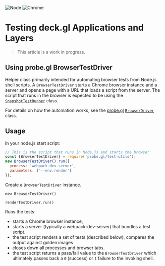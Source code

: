 <p class="badges">
  <img src="https://img.shields.io/badge/Node.js-v8.0-blue.svg?style=flat-square" alt="Node" />
  <img src="https://img.shields.io/badge/Chrome-v64+-blue.svg?style=flat-square" alt="Chrome" />
</p>

# Testing deck.gl Applications and Layers

> This article is a work in progress.


## Using probe.gl BrowserTestDriver

Helper class primarily intended for automating browser tests from Node.js shell scripts. A `BrowserTestDriver` starts a Chrome browser instance and a server and opens a page with a URL that loads a script from the server. The script that runs in the browser is expected to be using the [`SnapshotTestRunner`](/docs/api-reference/test-utils/snapshot-test-runner.md) class.

For details on how the automation works, see the [probe.gl](https://uber-web.github.io/probe.gl/#/documentation) [`BrowserDriver`](https://uber-web.github.io/probe.gl/#/documentation/api-reference-testing/browserdriver) class.


## Usage

In your node.js start script:

```js
// This is the script that runs in Node.js and starts the browser
const {BrowserTestDriver} = require('probe.gl/test-utils');
new BrowserTestDriver().run({
  process: 'webpack-dev-server',
  parameters: ['--env.render']
});
```


Create a `BrowserTestDriver` instance.

`new BrowserTestDriver()`


`renderTestDriver.run()`

Runs the tests:

* starts a Chrome browser instance,
* starts a server (typically a webpack-dev-server) that bundles a test script.
* the test script renders a set of tests (described below), compares the output against golden images
* closes down all processes and browser tabs.
* the test script returns a pass/fail value to the `BrowserTestDriver` which ultimately passes back a `0` (success) or `1` failure to the invoking shell.

